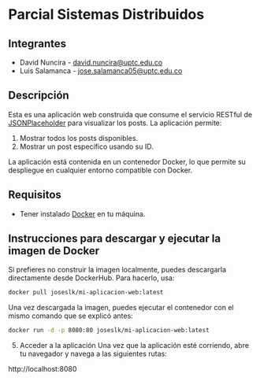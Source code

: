 # Parcial Sistemas Distribuidos

## Integrantes

- David Nuncira - david.nuncira@uptc.edu.co
- Luis Salamanca - jose.salamanca05@uptc.edu.co

## Descripción

Esta es una aplicación web construida que consume el servicio RESTful de [JSONPlaceholder](https://jsonplaceholder.typicode.com) para visualizar los posts. La aplicación permite:

1. Mostrar todos los posts disponibles.
2. Mostrar un post específico usando su ID.

La aplicación está contenida en un contenedor Docker, lo que permite su despliegue en cualquier entorno compatible con Docker.

## Requisitos

- Tener instalado [Docker](https://www.docker.com/products/docker-desktop) en tu máquina.

## Instrucciones para descargar y ejecutar la imagen de Docker

Si prefieres no construir la imagen localmente, puedes descargarla directamente desde DockerHub. Para hacerlo, usa:

```bash
docker pull joseslk/mi-aplicacion-web:latest
```
Una vez descargada la imagen, puedes ejecutar el contenedor con el mismo comando que se explicó antes:

```bash
docker run -d -p 8080:80 joseslk/mi-aplicacion-web:latest
```

5. Acceder a la aplicación
Una vez que la aplicación esté corriendo, abre tu navegador y navega a las siguientes rutas:

http://localhost:8080
